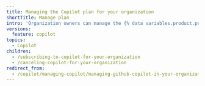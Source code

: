 ```yaml
---
title: Managing the Copilot plan for your organization
shortTitle: Manage plan
intro: 'Organization owners can manage the {% data variables.product.prodname_copilot_short %} plan for their organization.'
versions:
  feature: copilot
topics:
  - Copilot
children:
  - /subscribing-to-copilot-for-your-organization
  - /canceling-copilot-for-your-organization
redirect_from:
  - /copilot/managing-copilot/managing-github-copilot-in-your-organization/managing-the-copilot-subscription-for-your-organization
---
```


